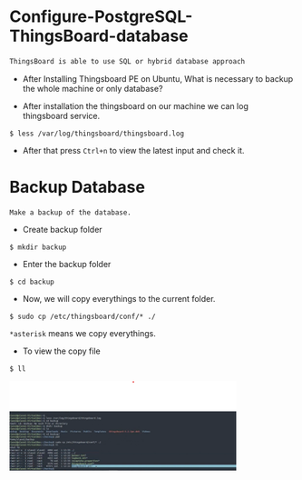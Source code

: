 # Configure-PostgreSQL-ThingsBoard-database
```bash
ThingsBoard is able to use SQL or hybrid database approach
```
- After Installing Thingsboard PE on Ubuntu, What is necessary to backup the whole machine or only database?

- After installation the thingsboard on our machine we can log thingsboard service.
```
$ less /var/log/thingsboard/thingsboard.log
```
- After that press `Ctrl+n` to view the latest input and check it.

# Backup Database

```
Make a backup of the database.
```

- Create backup folder
```
$ mkdir backup
```
- Enter the backup folder
```
$ cd backup
```
- Now, we will copy everythings to the current folder.
```
$ sudo cp /etc/thingsboard/conf/* ./
```
`*asterisk` means we copy everythings.

- To view the copy file
```
$ ll 
```
<img src= "ScreenShort1.png" width=400>
